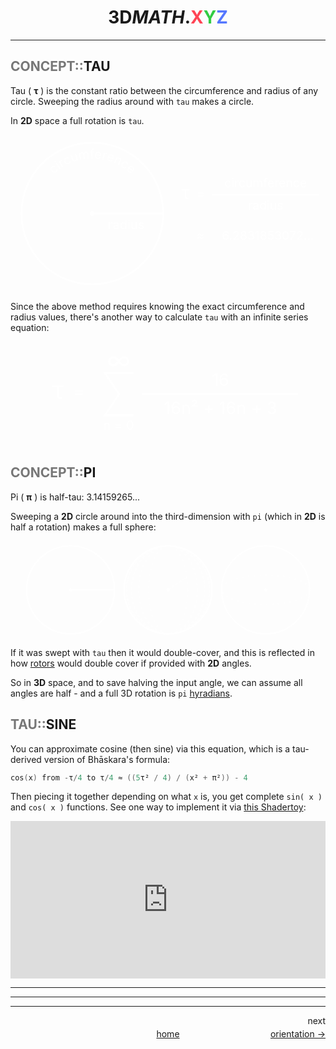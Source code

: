 <h1 align="center">3D<i>MATH</i>.<span style="color: #F45;">X</span><span style="color: #3C4;">Y</span><span style="color: #57F;">Z</span></h1>

-------

## <span style="color: #777;">CONCEPT::</span>TAU
Tau ( **τ** ) is the constant ratio between the circumference and radius of any circle.
Sweeping the radius around with `tau` makes a circle.

In **2D** space a full rotation is `tau`.

<div style="display: flex; justify-content: center;">
	<svg viewBox="0 0 200 200" width="50%" fill="none" stroke="white" stroke-width="2.25" text-anchor="middle" font-size="16">
		<circle cx="100" cy="100" r="2" fill="white"/>
		<line x1="100" y1="100" x2="190" y2="100"/>
		<circle cx="100" cy="100" r="90"/>
		<text x="143" y="120" fill="white" stroke="none">radius</text>
		<path id="circum" d="M 30 100 A 70 70 0 0 1 170 100" stroke="none"/>
		<text fill="white" stroke="none"><textPath href="#circum" startOffset="50%">circumference</textPath></text>
	</svg>
	<svg viewBox="0 0 200 200" width="48%" fill="none" stroke="white" stroke-width="2.25" text-anchor="middle" font-size="16">
		<text x="19" y="81" fill="white" stroke="none" font-size="150%">τ</text>
		<text x="39" y="79" fill="white" stroke="none">=</text>
		<text x="125" y="65" fill="white" stroke="none">circumference</text>
		<line x1="54" y1="75" x2="196" y2="75" stroke="white"/>
		<text x="125" y="95" fill="white" stroke="none">radius</text>
		<text x="39" y="135" fill="white" stroke="none">≈</text>
		<text x="128" y="135" fill="white" stroke="none">6.2831853072...</text>
	</svg>
</div>

Since the above method requires knowing the exact circumference and radius values, there's another way to calculate `tau` with an infinite series equation:

<div style="display: flex; justify-content: center;">
	<svg viewBox="0 0 300 100" width="100%" fill="none" stroke="white" stroke-width="3" text-anchor="middle" font-size="16">
		<text x="45" y="55" fill="white" stroke="none" font-size="150%">τ</text>
		<text x="65" y="53" fill="white" stroke="none">=</text>
		<text x="103" y="26" fill="white" stroke="none" font-size="150%">∞</text>
		<path d="M117 30 L90 30 L103.5 50 L90 70 L117 70" fill="none" stroke="white" stroke-width="2"/>
		<text x="103" y="84" fill="white" stroke="none" font-size="75%">n = 0</text>
		<text x="200" y="42" fill="white" stroke="none">16</text>
		<line x1="125" y1="50" x2="274" y2="50" stroke="white" stroke-width="1.5"/>
		<text x="200" y="69" fill="white" stroke="none">16n² + 16n + 3</text>
	</svg>
</div>

## <span style="color: #777;">CONCEPT::</span>PI
Pi ( **π** ) is half-tau: 3.14159265...

Sweeping a **2D** circle around into the third-dimension with `pi` (which in **2D** is half a rotation) makes a full sphere:

<div style="display: flex; justify-content: center;">
	<svg viewBox="0 0 200 200" width="31%" fill="none" stroke="white" stroke-width="3" text-anchor="middle" font-size="100%">
		<circle cx="100" cy="100" r="2" fill="white"/>
		<line x1="100" y1="100" x2="190" y2="100"/>
		<circle cx="100" cy="100" r="90"/>
	</svg>
	<svg viewBox="0 0 200 200" width="31%" fill="none" stroke="white" stroke-width="3" text-anchor="middle" font-size="100%">
		<ellipse cx="100" cy="100" rx="85" ry="090" stroke-dasharray="6,3" opacity="0.8"/>
		<ellipse cx="100" cy="100" rx="75" ry="090" stroke-dasharray="5,5" opacity="0.7"/>
		<ellipse cx="100" cy="100" rx="60" ry="090" stroke-dasharray="4,7" opacity="0.6"/>
		<ellipse cx="100" cy="100" rx="40" ry="090" stroke-dasharray="3,9" opacity="0.5"/>
		<circle cx="100" cy="100" r="2" fill="white"/>
		<line x1="100" y1="100" x2="139" y2="73" stroke-dasharray="6,3" opacity="0.5"/>
		<circle cx="100" cy="100" r="90"/>
	</svg>
	<svg viewBox="0 0 200 200" width="31%" fill="none" stroke="white" stroke-width="3" text-anchor="middle" font-size="100%">
		<circle cx="100" cy="100" r="2" fill="white"/>
		<ellipse cx="100" cy="100" rx="90" ry="30" stroke-dasharray="3,9" opacity="0.5"/>
		<circle cx="100" cy="100" r="90"/>
	</svg>
</div>

If it was swept with `tau` then it would double-cover, and this is reflected in how [rotors](?page=rotor) would double cover if provided with **2D** angles.

So in **3D** space, and to save halving the input angle, we can assume all angles are half - and a full 3D rotation is `pi` [hyradians](?page=hangle).

## <span style="color: #777;">TAU::</span>SINE

You can approximate cosine (then sine) via this equation, which is a tau-derived version of Bhāskara's formula:

```c
cos(x) from -τ/4 to τ/4 ≈ ((5τ² / 4) / (x² + π²)) - 4
```

Then piecing it together depending on what `x` is, you get complete `sin( x )` and `cos( x )` functions.
See one way to implement it via [this Shadertoy](https://www.shadertoy.com/view/M3jGWV):

<div style="position:relative;padding-top:50%;width:100%;">
  <iframe src="https://www.shadertoy.com/embed/M3jGWV?gui=false&paused=true&muted=true&t=10" style="position:absolute;top:0;left:0;width:100%;height:100%;" frameborder="0"></iframe>
</div>

-------
-------
-------

<div style="position: relative; width: 100%; height: 1.5em;">
<div style="position: absolute; right: 0;">next</div>
</div>
<div style="position: relative; width: 100%; height: 1.5em;">
<div style="position: absolute; left: 50%; transform: translateX(-50%);"><a href="https://3dmath.xyz">home</a></div>
<div style="position: absolute; right: 0;"><a href="?page=orientation">orientation →</a></div>
</div>

